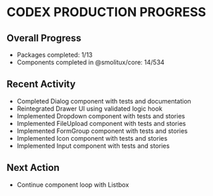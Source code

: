# CODEX PRODUCTION PROGRESS

## Overall Progress
- Packages completed: 1/13
 - Components completed in @smolitux/core: 14/534

## Recent Activity
- Completed Dialog component with tests and documentation
- Reintegrated Drawer UI using validated logic hook
- Implemented Dropdown component with tests and stories
- Implemented FileUpload component with tests and stories
- Implemented FormGroup component with tests and stories
- Implemented Icon component with tests and stories
- Implemented Input component with tests and stories

## Next Action
 - Continue component loop with Listbox

